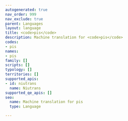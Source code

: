```yaml
---
autogenerated: true
nav_order: 999
nav_exclude: true
parent: Languages
layout: language
title: <code>pis</code>
description: Machine translation for <code>pis</code>
codes:
- pis
names:
- pis
family: []
scripts: []
typology: []
territories: []
supported_apis:
- id: niutrans
  name: Niutrans
supported_qe_apis: []
seo:
  name: Machine translation for pis
  type: Language

---
```


